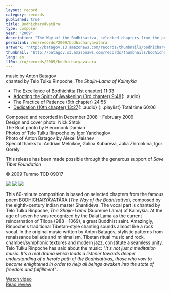 ```yaml
---
layout: record
category: records
published: true
title: Bodhicharyāvatāra
type: composer
year: "2009"
description: "The Way of the Bodhisattva, selected chapters from the poem by Shantideva"
permalink: /en/records/2009/bodhicharyavatara
artwork: "http://batagov.s3.amazonaws.com/records/thumbnails/bodhicharyavatara.jpg"
thumbnail: "http://batagov.s3.amazonaws.com/records/thumbnails/bodhicharyavatara.jpg"
lang: en
l10n: /ru/records/2009/bodhicharyavatara
---
```


music by Anton Batagov  
chanted by Telo Tulku Rinpoche, _The Shajin-Lama of Kalmykia_

- The Excellence of Bodhichitta (1st chapter) 11:33
- [Adopting the Spirit of Awakening (3rd chapter) 9:48](http://batagov.s3.amazonaws.com/records/sounds/bodhicharyavatara%20excerpt1.mp3){: .audio}
- The Practice of Patience (6th chapter) 24:55
- [Dedication (10th chapter) 13:27](http://batagov.s3.amazonaws.com/records/sounds/bodhicharyavatara%20excerpt2.mp3){: .audio}
{: .playlist}
Total time 60:06  

Composed and recorded in December 2008 – February 2009  
Design and cover photo: Nick Shtok  
The Boat photo by Hieromonk Damian  
Photos of Telo Tulku Rinpoche by Igor Yancheglov  
Photo of Anton Batagov by Alexei Maishev  
Special thanks to: Andrian Melnikov, Galina Kubareva, Julia Zhironkina, Igor Gorely   

This release has been made possible through the generous support of _Save Tibet Foundation_  

© 2009 Tummo TCD 09017  

![](http://batagov.s3.amazonaws.com/records/artwork/telo%20tulku_studio.jpg)
![](http://batagov.s3.amazonaws.com/records/artwork/ABmar09med.jpg)
![](http://batagov.s3.amazonaws.com/records/artwork/boat.jpg)  

This 60-minute composition is based on selected chapters from the famous poem [BODHICHARYĀVATĀRA](http://www.batagov.com/slova/bodhicharyavatara_text_e.htm) (_The Way of the Bodhisattva_), composed by the eighth-century Indian master Shantideva. The vocal part is chanted by Telo Tulku Rinpoche, _The Shajin-Lama_ (Supreme Lama) of Kalmykia. At the age of seven he was recognized by the Dalai Lama as the current reincarnation of Tilopa (988 - 1069), a great Buddhist saint. Amazingly, Rinpoche's traditional Tibetan-style chanting sounds almost like a rock vocal. In the original music written by Anton Batagov, stylistic patterns from renaissance ballads and minimalism, Tibetan ritual music and rock, chamber/symphonic textures and modern jazz, constitute a seamless unity. Telo Tulku Rinpoche has said about the music: _"It's not just a meditation music. It's a real drama which leads a listener towards deeper understanding of a heroic path of the Bodhisattvas, those who vow to become enlightened in order to help all beings awaken into the state of freedom and fulfillment"_.  

[Watch video](http://www.myspace.com/antonbatagov/videos/bodhicharyavatara/57655618)  
[Read review](http://www.batagov.com/slova/Bodhicharyavatara%20review%20aquarius.htm)